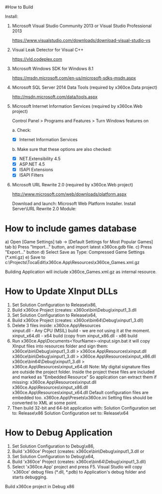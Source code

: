 #How to Build

Install:

1. Microsoft Visual Studio Community 2013 or 
   Visual Studio Professional 2013

   https://www.visualstudio.com/downloads/download-visual-studio-vs

2. Visual Leak Detector for Visual C++

   https://vld.codeplex.com

3. Microsoft Windows SDK for Windows 8.1

   https://msdn.microsoft.com/en-us/microsoft-sdks-msdn.aspx
   
4. Microsoft SQL Server 2014 Data Tools (required by x360ce.Data project)

   http://msdn.microsoft.com/data/tools.aspx

5. Microsoft Internet Information Services (required by x360ce.Web project)

   Control Panel > Programs and Features > Turn Windows features on

   a. Check:

   - [x] Internet Information Services

   b. Make sure that these options are also checked:

	- [x] NET.Extensibility 4.5
	- [x] ASP.NET 4.5
	- [x] ISAPI Extensions
	- [x] ISAPI Filters
 
5. Microsoft URL Rewrite 2.0 (required by x360ce.Web project)

   http://www.microsoft.com/web/downloads/platform.aspx
   
   Download and launch: Microsoft Web Platform Installer. Install Server\URL Rewrite 2.0 Module:

# How to include games database

a) Open [Game Settings] tab -> [Default Settings for Most Popular Games] tab
b) Press "Import..." button, and import latest x360ce.gdb file.
c) Press "Export..." button
d) Select Save as Type: Compressed Game Settings (*.xml.gz)
e) Save to c:\Projects\TocaEdit\x360ce.App\Resources\x360ce_Games.xml.gz

Building Application will include x360ce_Games.xml.gz as internal resource.

# How to Update XInput DLLs

1. Set Solution Configuration to Release\x86,
2. Build x360ce Project (creates: x360ce\bin\Debug\xinput1_3.dll
3. Set Solution Configuration to Release\x64,
4. Build x360ce Project (creates: x360ce\bin64\Debug\xinput1_3.dll)
5. Delete 3 files inside: x360ce.App\Resources\
     xinput.dll - Any CPU (MSIL) build - we are not using it at the moment.
     xinput_x64.dll - x64 build (copy from
     xinput_x86.dll - x86 build
6. Run x360ce.App\Documents\<YourName>-xinput.sign.bat
     it will copy XInput files into resources folder and sign them:
      x360ce\bin\Debug\xinput1_3.dll > x360ce.App\Resources\xinput.dll
      x360ce\bin\Debug\xinput1_3.dll > x360ce.App\Resources\xinput_x86.dll
      x360ce\bin64\Debug\xinput1_3.dll > x360ce.App\Resources\xinput_x64.dll
    Note: My digital signature files are outside the project folder.
    Inside the project these files are included and marked as "Embedded Resource"
    So application can extract them if missing:
         x360ce.App\Resources\xinput.dll
         x360ce.App\Resources\xinput_x86.dll
         x360ce.App\Resources\xinput_x64.dll
    Default configuration files are embedded too.
         x360ce.App\Presets\x360ce.ini
    Setting files should be converted to XML at some point.
7. Then build 32-bit and 64-bit application with:
     Solution Configuration set to: Release\x86
     Solution Configuration set to: Release\x64

# How to Debug Application

1. Set Solution Configuration to Debug\x86,
2. Build 'x360ce' Project (creates: x360ce\bin\Debug\xinput1_3.dll
or
3. Set Solution Configuration to Debug\x64,
4. Build 'x360ce' Project (creates: x360ce\bin64\Debug\xinput1_3.dll)
5. Select 'x360ce.App' project and press F5.
   Visual Studio will copy 'x360ce' debug files (*.dll, *.pdb) to Application's debug folder and starts debugging.

Build x360ce project in Debug x86
